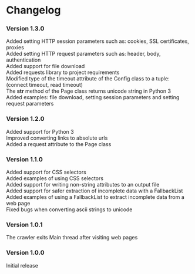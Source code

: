 # Changelog

### Version 1.3.0
Added setting HTTP session parameters such as: cookies, SSL certificates, proxies  
Added setting HTTP request parameters such as: header, body, authentication  
Added support for file download  
Added requests library to project requirements  
Modified type of the timeout attribute of the Config class to a tuple: (connect timeout, read timeout)  
The __str__ method of the Page class returns unicode string in Python 3  
Added examples: file download, setting session parameters and setting request parameters  

### Version 1.2.0
Added support for Python 3  
Improved converting links to absolute urls  
Added a request attribute to the Page class  

### Version 1.1.0
Added support for CSS selectors  
Added examples of using CSS selectors  
Added support for writing non-string attributes to an output file  
Added support for safer extraction of incomplete data with a FallbackList  
Added examples of using a FallbackList to extract incomplete data from a web page  
Fixed bugs when converting ascii strings to unicode  

### Version 1.0.1
The crawler exits Main thread after visiting web pages

### Version 1.0.0
Initial release

